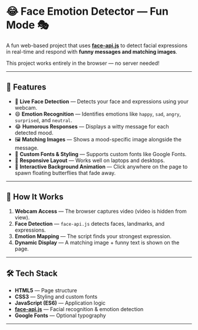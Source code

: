 # 😂 Face Emotion Detector — Fun Mode 🎭

A fun web-based project that uses **[face-api.js](https://github.com/justadudewhohacks/face-api.js)** to detect facial expressions in real-time and respond with **funny messages and matching images**.

This project works entirely in the browser — no server needed!

---

## 🚀 Features

- 🎥 **Live Face Detection** — Detects your face and expressions using your webcam.
- 😄 **Emotion Recognition** — Identifies emotions like `happy`, `sad`, `angry`, `surprised`, and `neutral`.
- 😂 **Humorous Responses** — Displays a witty message for each detected mood.
- 🖼 **Matching Images** — Shows a mood-specific image alongside the message.
- 🎨 **Custom Fonts & Styling** — Supports custom fonts like Google Fonts.
- 📱 **Responsive Layout** — Works well on laptops and desktops.
- 🦋 **Interactive Background Animation** — Click anywhere on the page to spawn floating butterflies that fade away.
---

## 📸 How It Works

1. **Webcam Access** — The browser captures video (video is hidden from view).
2. **Face Detection** — `face-api.js` detects faces, landmarks, and expressions.
3. **Emotion Mapping** — The script finds your strongest expression.
4. **Dynamic Display** — A matching image + funny text is shown on the page.

---

## 🛠 Tech Stack

- **HTML5** — Page structure
- **CSS3** — Styling and custom fonts
- **JavaScript (ES6)** — Application logic
- **[face-api.js](https://github.com/justadudewhohacks/face-api.js)** — Facial recognition & emotion detection
- **Google Fonts** — Optional typography

---

